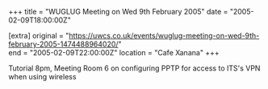 +++
title = "WUGLUG Meeting on Wed 9th February 2005"
date = "2005-02-09T18:00:00Z"

[extra]
original = "https://uwcs.co.uk/events/wuglug-meeting-on-wed-9th-february-2005-1474488964020/"    
end = "2005-02-09T22:00:00Z"
location = "Cafe Xanana"
+++

Tutorial 8pm, Meeting Room 6 on configuring PPTP for access to ITS's VPN when using wireless

